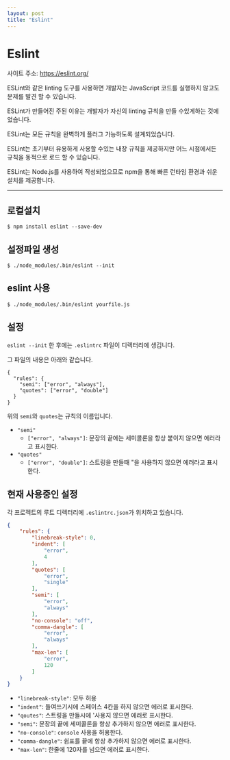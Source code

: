 ```yaml
---
layout: post
title: "Eslint"
---
```


# Eslint

사이트 주소: https://eslint.org/

ESLint와 같은 linting 도구를 사용하면 개발자는 JavaScript 코드를 실행하지 않고도 문제를 발견 할 수 있습니다. 

ESLint가 만들어진 주된 이유는 개발자가 자신의 linting 규칙을 만들 수있게하는 것에 었습니다. 

ESLint는 모든 규칙을 완벽하게 플러그 가능하도록 설계되었습니다. 

ESLint는 초기부터 유용하게 사용할 수있는 내장 규칙을 제공하지만 어느 시점에서든 규칙을 동적으로 로드 할 수 있습니다.


ESLint는 Node.js를 사용하여 작성되었으므로 npm을 통해 빠른 런타임 환경과 쉬운 설치를 제공합니다.

---

## 로컬설치

``` shell
$ npm install eslint --save-dev
```



## 설정파일 생성

```shell
$ ./node_modules/.bin/eslint --init
```



## eslint 사용

```shell
$ ./node_modules/.bin/eslint yourfile.js
```



## 설정

`eslint --init` 한 후에는 `.eslintrc` 파일이 디렉터리에 생깁니다.

그 파일의 내용은 아래와 같습니다.

```shell
{
  "rules": {
    "semi": ["error", "always"],
    "quotes": ["error", "double"]
  }
}
```

위의 `semi`와 `quotes`는 규칙의 이름입니다.

* `"semi"`
  * `["error", "always"]`: 문장의 끝에는 세미콜론을 항상 붙이지 않으면 에러라고 표시한다.
* `"quotes"`
  * `["error", "double"]`:  스트링을 만들때 "을 사용하지 않으면 에러라고 표시한다.



## 현재 사용중인 설정

각 프로젝트의 루트 디렉터리에 `.eslintrc.json`가 위치하고 있습니다.

```json
{
    "rules": {
        "linebreak-style": 0,
        "indent": [
            "error",
            4
        ],
        "quotes": [
            "error",
            "single"
        ],
        "semi": [
            "error",
            "always"
        ],
        "no-console": "off",
        "comma-dangle": [
            "error",
            "always"
        ],
        "max-len": [
            "error",
            120
        ]
    }
}
```



- `"linebreak-style"`: 모두 허용
- `"indent"`: 들여쓰기시에 스페이스 4칸을 하지 않으면 에러로 표시한다.
- `"qoutes"`:  스트링을 만들시에 '사용지 않으면 에러로 표시한다.
- `"semi"`: 문장의 끝에 세미콜론을 항상 추가하지 않으면 에러로 표시한다.
- `"no-console"`: `console` 사용을 허용한다.
- `"comma-dangle"`: 쉼표를 끝에 항상 추가하지 않으면 에러로 표시한다.
- `"max-len"`: 한줄에 120자를 넘으면 에러로 표시한다.
